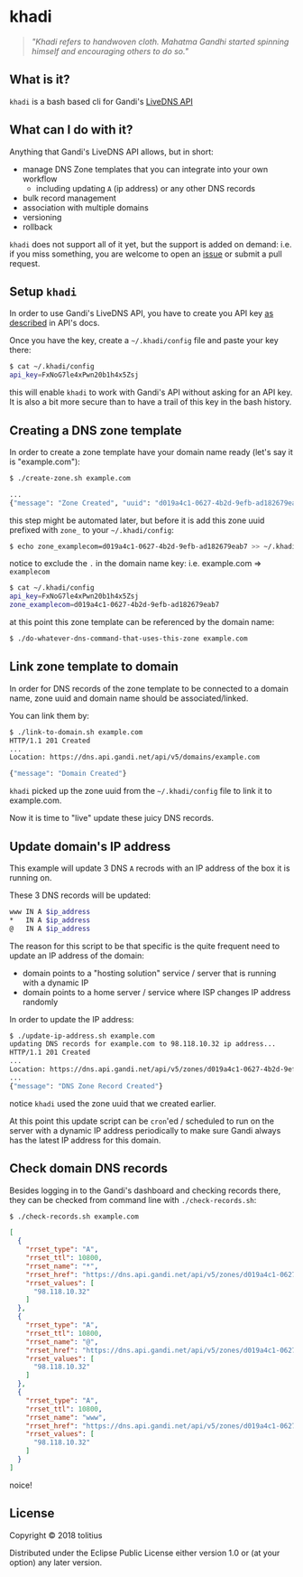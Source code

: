 # khadi

> _"Khadi refers to handwoven cloth. Mahatma Gandhi started spinning himself and encouraging others to do so."_

## What is it?

`khadi` is a bash based cli for Gandi's [LiveDNS API](https://doc.livedns.gandi.net/)

## What can I do with it?

Anything that Gandi's LiveDNS API allows, but in short:

* manage DNS Zone templates that you can integrate into your own workflow
  - including updating `A` (ip address) or any other DNS records
* bulk record management
* association with multiple domains
* versioning
* rollback

`khadi` does not support all of it yet, but the support is added on demand: i.e. if you miss something, you are welcome to open an [issue](https://github.com/tolitius/khadi/issues) or submit a pull request.

## Setup `khadi`

In order to use Gandi's LiveDNS API, you have to create you API key [as described](https://doc.livedns.gandi.net/#step-1-get-your-api-key) in API's docs.

Once you have the key, create a `~/.khadi/config` file and paste your key there:

```bash
$ cat ~/.khadi/config
api_key=FxNoG7le4xPwn20b1h4x5Zsj
```

this will enable `khadi` to work with Gandi's API without asking for an API key. It is also a bit more secure than to have a trail of this key in the bash history.

## Creating a DNS zone template

In order to create a zone template have your domain name ready (let's say it is "example.com"):

```bash
$ ./create-zone.sh example.com

...
{"message": "Zone Created", "uuid": "d019a4c1-0627-4b2d-9efb-ad182679eab7"}
```

this step might be automated later, but before it is add this zone uuid prefixed with `zone_` to your `~/.khadi/config`:

```bash
$ echo zone_examplecom=d019a4c1-0627-4b2d-9efb-ad182679eab7 >> ~/.khadi/config
```

notice to exclude the `.` in the domain name key: i.e. example.com => `examplecom`

```bash
$ cat ~/.khadi/config
api_key=FxNoG7le4xPwn20b1h4x5Zsj
zone_examplecom=d019a4c1-0627-4b2d-9efb-ad182679eab7
```

at this point this zone template can be referenced by the domain name:

```bash
$ ./do-whatever-dns-command-that-uses-this-zone example.com
```

## Link zone template to domain

In order for DNS records of the zone template to be connected to a domain name, zone uuid and domain name should be associated/linked.

You can link them by:

```bash
$ ./link-to-domain.sh example.com
HTTP/1.1 201 Created
...
Location: https://dns.api.gandi.net/api/v5/domains/example.com

{"message": "Domain Created"}
```

`khadi` picked up the zone uuid from the `~/.khadi/config` file to link it to example.com.

Now it is time to "live" update these juicy DNS records.

## Update domain's IP address

This example will update 3 DNS `A` recrods with an IP address of the box it is running on.

These 3 DNS records will be updated:

```bash
www IN A $ip_address
*   IN A $ip_address
@   IN A $ip_address
```

The reason for this script to be that specific is the quite frequent need to update an IP address of the domain:

* domain points to a "hosting solution" service / server that is running with a dynamic IP
* domain points to a home server / service where ISP changes IP address randomly

In order to update the IP address:

```bash
$ ./update-ip-address.sh example.com
updating DNS records for example.com to 98.118.10.32 ip address...
HTTP/1.1 201 Created
...
Location: https://dns.api.gandi.net/api/v5/zones/d019a4c1-0627-4b2d-9efb-ad182679eab7/records
...
{"message": "DNS Zone Record Created"}
```

notice `khadi` used the zone uuid that we created earlier.

At this point this update script can be `cron`'ed / scheduled to run on the server with a dynamic IP address periodically to make sure Gandi always has the latest IP address for this domain.

## Check domain DNS records

Besides logging in to the Gandi's dashboard and checking records there, they can be checked from command line with `./check-records.sh`:

```bash
$ ./check-records.sh example.com
```
```json
[
  {
    "rrset_type": "A",
    "rrset_ttl": 10800,
    "rrset_name": "*",
    "rrset_href": "https://dns.api.gandi.net/api/v5/zones/d019a4c1-0627-4b2d-9efb-ad182679eab7/records/%2A/A",
    "rrset_values": [
      "98.118.10.32"
    ]
  },
  {
    "rrset_type": "A",
    "rrset_ttl": 10800,
    "rrset_name": "@",
    "rrset_href": "https://dns.api.gandi.net/api/v5/zones/d019a4c1-0627-4b2d-9efb-ad182679eab7/records/%40/A",
    "rrset_values": [
      "98.118.10.32"
    ]
  },
  {
    "rrset_type": "A",
    "rrset_ttl": 10800,
    "rrset_name": "www",
    "rrset_href": "https://dns.api.gandi.net/api/v5/zones/d019a4c1-0627-4b2d-9efb-ad182679eab7/records/www/A",
    "rrset_values": [
      "98.118.10.32"
    ]
  }
]
```

noice!

## License

Copyright © 2018 tolitius

Distributed under the Eclipse Public License either version 1.0 or (at
your option) any later version.
